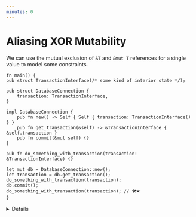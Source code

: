 ```yaml
---
minutes: 0
---
```


# Aliasing XOR Mutability

We can use the mutual exclusion of `&T` and `&mut T` references for a single value to model some constraints.

```rust,editable
fn main() {
pub struct TransactionInterface(/* some kind of interior state */);

pub struct DatabaseConnection {
    transaction: TransactionInterface,
}

impl DatabaseConnection {
    pub fn new() -> Self { Self { transaction: TransactionInterface() } }
    pub fn get_transaction(&self) -> &TransactionInterface { &self.transaction }
    pub fn commit(&mut self) {}
}

pub fn do_something_with_transaction(transaction: &TransactionInterface) {}

let mut db = DatabaseConnection::new();
let transaction = db.get_transaction();
do_something_with_transaction(transaction);
db.commit();
do_something_with_transaction(transaction); // 🛠️❌
}
```

<details>

- This slide loosely models a database connection, though the database tools you use may not look exactly like this.

- Aliasing XOR Mutability is a constraint that lets us model a bunch of non-cpu-bound-race-condition related circumstances.

- This is an instance of the "Aliasing XOR Mutability" being used to articulate "You can do X or you can do Y, but not both" in the API.

- Not every mode of "mutual exclusion" can be modelled this way.

- TODO: Namedropping other things to work with this.

</details>